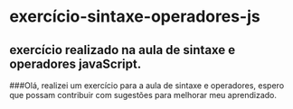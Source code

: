 # exercício-sintaxe-operadores-js
## exercício realizado na aula de sintaxe e operadores javaScript.

###Olá, realizei um exercício para a aula de sintaxe e operadores, espero que possam contribuir com sugestões para melhorar meu aprendizado.
